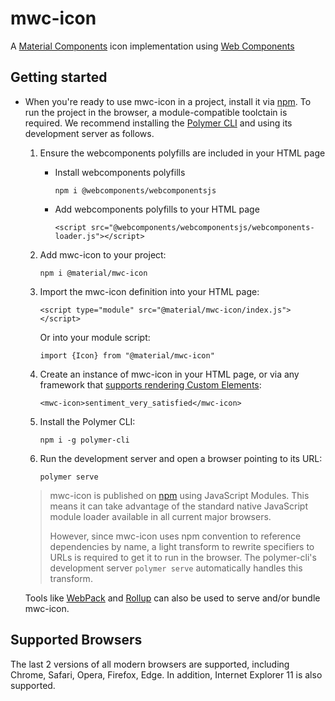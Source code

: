 # mwc-icon
A [Material Components](https://material.io/components/) icon implementation using [Web Components](https://www.webcomponents.org/introduction)

## Getting started

* When you're ready to use mwc-icon in a project, install it via [npm](https://www.npmjs.com/). To run the project in the browser, a module-compatible toolctain is required. We recommend installing the [Polymer CLI](https://github.com/Polymer/polymer-cli) and using its development server as follows.

  1. Ensure the webcomponents polyfills are included in your HTML page

      - Install webcomponents polyfills

          ```npm i @webcomponents/webcomponentsjs```

      - Add webcomponents polyfills to your HTML page

          ```<script src="@webcomponents/webcomponentsjs/webcomponents-loader.js"></script>```

  1. Add mwc-icon to your project:

      ```npm i @material/mwc-icon```

  1. Import the mwc-icon definition into your HTML page:

      ```<script type="module" src="@material/mwc-icon/index.js"></script>```

      Or into your module script:

      ```import {Icon} from "@material/mwc-icon"```

  1. Create an instance of mwc-icon in your HTML page, or via any framework that [supports rendering Custom Elements](https://custom-elements-everywhere.com/):

      ```<mwc-icon>sentiment_very_satisfied</mwc-icon>```

  1. Install the Polymer CLI:

      ```npm i -g polymer-cli```

  1. Run the development server and open a browser pointing to its URL:

      ```polymer serve```

  > mwc-icon is published on [npm](https://www.npmjs.com/package/@material/mwc-icon) using JavaScript Modules.
  This means it can take advantage of the standard native JavaScript module loader available in all current major browsers.
  >
  > However, since mwc-icon uses npm convention to reference dependencies by name, a light transform to rewrite specifiers to URLs is required to get it to run in the browser. The polymer-cli's development server `polymer serve` automatically handles this transform.

  Tools like [WebPack](https://webpack.js.org/) and [Rollup](https://rollupjs.org/) can also be used to serve and/or bundle mwc-icon.

## Supported Browsers

The last 2 versions of all modern browsers are supported, including
Chrome, Safari, Opera, Firefox, Edge. In addition, Internet Explorer 11 is also supported.
